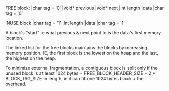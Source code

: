 FREE block:
|char tag = '0'
|void* previous
|void* next
|int length
|data
|char tag = '0'

INUSE block
|char tag = '1'
|int length
|data
|char tag = '1'

A block's "start" ie what previous & next point to is the data's first memory location.

The linked list for the free blocks maintains the blocks by increasing memory position. IE, the first block is the lowest on the heap and the last, the highest on the heap.

To minimize external fragmentation, a contiguous block is split only if the unused block is at least 1024 bytes + FREE_BLOCK_HEADER_SIZE + 2 * BLOCK_TAG_SIZE in length, ie it can fit one 1024 bytes block + the overhead.